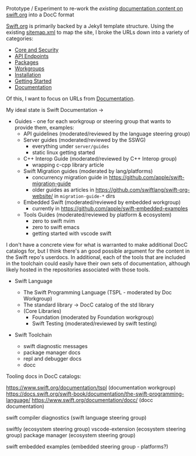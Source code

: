 Prototype / Experiment to re-work the *existing* [documentation content on swift.org](https://github.com/swiftlang/swift-org-website) into a DocC format

[Swift.org](https://www.swift.org) is primarily backed by a Jekyll template structure.
Using the existing [sitemap.xml](https://www.swift.org/sitemap.xml) to map the site, I broke the URLs down into a variety of categories:

- [Core and Security](./notes/CoreSecurity.md) 
- [API Endpoints](./notes/APIEndpoints.md)
- [Packages](./notes/Packages.md)
- [Workgroups](./notes/Workgroups.md)
- [Installation](./notes/Installation.md)
- [Getting Started](./notes/GettingStarted.md)
- [Documentation](./notes/Documentation.md)

Of this, I want to focus on URLs from [Documentation](./notes/Documentation.md).

My ideal state is Swift Documentation -> 

- Guides - one for each workgroup or steering group that wants to provide them, examples:
  - API guidelines (moderated/reviewed by the language steering group)
  - Server guides (moderated/reviewed by the SSWG)
    - everything under `server/guides`
    - static linux getting started
  - C++ Interop Guide (moderated/reviewed by C++ Interop group)
    - wrapping c-cpp library article
  - Swift Migration guides (moderated by lang/platforms)
    - concurrency migration guide in https://github.com/apple/swift-migration-guide
    - older guides as articles in https://github.com/swiftlang/swift-org-website/ in `migration-guide-*` dirs
  - Embedded Swift (moderated/reviewed by embedded workgroup)
    - currently in https://github.com/apple/swift-embedded-examples
  - Tools Guides (moderated/reviewed by platform & ecosystem)
    - zero to swift nvim
    - zero to swift emacs
    - getting started with vscode swift

I don't have a concrete view for what is warranted to make additional DocC catalogs for, but 
I think there's an good possible argument for the content in the Swift repo's userdocs.
In additional, each of the tools that are included in the toolchain could easily have their own
sets of documentation, although likely hosted in the repositories associated with those tools.

- Swift Language
  - The Swift Programming Language (TSPL - moderated by Doc Workgroup)
  - The standard library -> DocC catalog of the std library
  - (Core Libraries)
    - Foundation  (moderated by Foundation workgroup)
    - Swift Testing (moderated/reviewed by swift testing)

- Swift Toolchain 
  - swift diagnostic messages
  - package manager docs
  - repl and debugger docs
  - docc

Tooling docs in DocC catalogs:

https://www.swift.org/documentation/tspl (documentation workgroup)
https://docs.swift.org/swift-book/documentation/the-swift-programming-language/
https://www.swift.org/documentation/docc/ (docc documentation)

swift compiler diagnostics (swift language steering group)

swiftly (ecosystem steering group)
vscode-extension (ecosystem steering group)
package manager (ecosystem steering group)

swift embedded examples (embedded steering group - platforms?)

